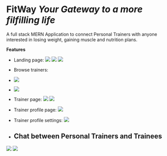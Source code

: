 # FitWay *Your Gateway to a more filfilling life*
A full stack MERN Application to connect Personal Trainers with anyone interested in losing weight, gaining muscle and nutrition plans.

**Features**

- Landing page:
![](https://github.com/Mo-Rabi/fit-way/assets/69902912/637763cf-fa8e-4811-8f32-056752760163)
![](https://github.com/Mo-Rabi/fit-way/assets/69902912/1efe9dff-8433-4d88-9cc0-d5979637c227)
![](https://github.com/Mo-Rabi/fit-way/assets/69902912/5c7e691e-66cf-46c5-abd0-650b213b8814)

- Browse trainers:
- ![](https://github.com/Mo-Rabi/fit-way/assets/69902912/eba4828c-efaf-48a6-bb95-68bf62ecb50e)
- ![](https://github.com/Mo-Rabi/fit-way/assets/69902912/3e3f1272-e543-46cd-908f-e64757aa8601)

- Trainer page:
![](https://github.com/Mo-Rabi/fit-way/assets/69902912/5e5350ea-0758-45b4-b4f0-c916eeb0597f)
![](https://github.com/Mo-Rabi/fit-way/assets/69902912/1aeaf4cc-ab5c-4012-a0c9-dd6f1f497395)

- Trainer profile page:
![](https://github.com/Mo-Rabi/fit-way/assets/69902912/7613b631-f8bc-4b7f-9987-a1ad48e48ff6)

- Trainer profile settings:
![](https://github.com/Mo-Rabi/fit-way/assets/69902912/0328ca5a-6674-4e65-9fa3-6beb72d617f1)


- ## Chat between Personal Trainers and Trainees
![](https://github.com/Mo-Rabi/fit-way/assets/69902912/378df590-d9bd-4ee3-aa2c-ba8cf71482b3)
![](https://github.com/Mo-Rabi/fit-way/assets/69902912/c088c0fa-6697-43be-b16b-1c7f0f1e5c89)

